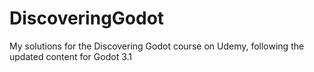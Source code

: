 # DiscoveringGodot
My solutions for the Discovering Godot course on Udemy, following the updated content for Godot 3.1
